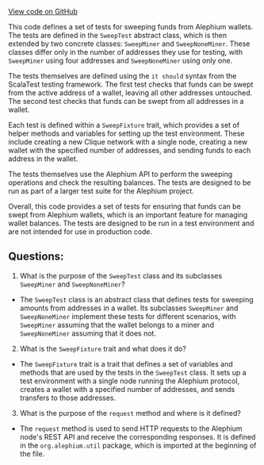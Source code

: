 [View code on GitHub](https://github.com/alephium/alephium/app/src/it/scala/org/alephium/app/SweepTest.scala)

This code defines a set of tests for sweeping funds from Alephium wallets. The tests are defined in the `SweepTest` abstract class, which is then extended by two concrete classes: `SweepMiner` and `SweepNoneMiner`. These classes differ only in the number of addresses they use for testing, with `SweepMiner` using four addresses and `SweepNoneMiner` using only one.

The tests themselves are defined using the `it should` syntax from the ScalaTest testing framework. The first test checks that funds can be swept from the active address of a wallet, leaving all other addresses untouched. The second test checks that funds can be swept from all addresses in a wallet.

Each test is defined within a `SweepFixture` trait, which provides a set of helper methods and variables for setting up the test environment. These include creating a new Clique network with a single node, creating a new wallet with the specified number of addresses, and sending funds to each address in the wallet.

The tests themselves use the Alephium API to perform the sweeping operations and check the resulting balances. The tests are designed to be run as part of a larger test suite for the Alephium project.

Overall, this code provides a set of tests for ensuring that funds can be swept from Alephium wallets, which is an important feature for managing wallet balances. The tests are designed to be run in a test environment and are not intended for use in production code.
## Questions: 
 1. What is the purpose of the `SweepTest` class and its subclasses `SweepMiner` and `SweepNoneMiner`?
- The `SweepTest` class is an abstract class that defines tests for sweeping amounts from addresses in a wallet. Its subclasses `SweepMiner` and `SweepNoneMiner` implement these tests for different scenarios, with `SweepMiner` assuming that the wallet belongs to a miner and `SweepNoneMiner` assuming that it does not.

2. What is the `SweepFixture` trait and what does it do?
- The `SweepFixture` trait is a trait that defines a set of variables and methods that are used by the tests in the `SweepTest` class. It sets up a test environment with a single node running the Alephium protocol, creates a wallet with a specified number of addresses, and sends transfers to those addresses.

3. What is the purpose of the `request` method and where is it defined?
- The `request` method is used to send HTTP requests to the Alephium node's REST API and receive the corresponding responses. It is defined in the `org.alephium.util` package, which is imported at the beginning of the file.